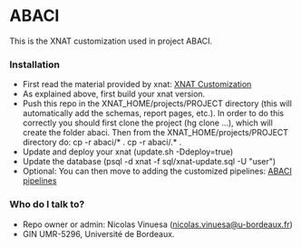 # ABACI #

This is the XNAT customization used in project ABACI.

### Installation ###

* First read the material provided by xnat: [XNAT Customization](https://wiki.xnat.org/display/XNAT/Customizing+XNAT)
* As explained above, first build your xnat version.
* Push this repo in the XNAT_HOME/projects/PROJECT directory (this will automatically add the schemas, report pages, etc.).
In order to do this correctly you should first clone the project (hg clone ...), which will create the folder abaci. Then from the XNAT_HOME/projects/PROJECT directory do:
cp -r abaci/* .
cp -r abaci/.* .
* Update and deploy your xnat (update.sh -Ddeploy=true)
* Update the database (psql -d xnat -f sql/xnat-update.sql -U "user")
* Optional: You can then move to adding the customized pipelines: [ABACI pipelines](https://bitbucket.org/nvinuesa/pipelines)


### Who do I talk to? ###

* Repo owner or admin: Nicolas Vinuesa (nicolas.vinuesa@u-bordeaux.fr)
* GIN UMR-5296, Université de Bordeaux.